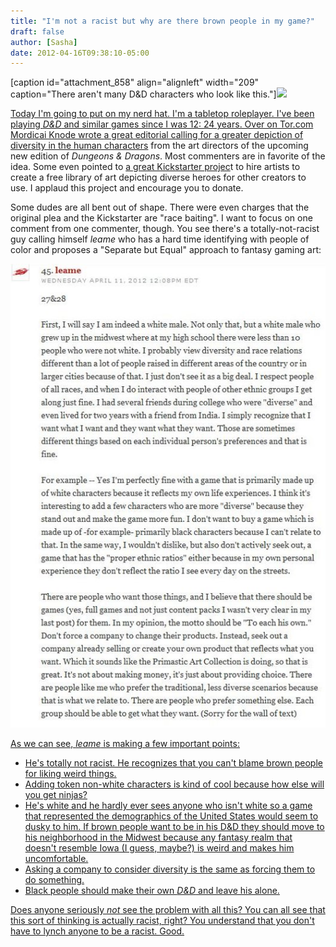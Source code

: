 ```yaml
---
title: "I'm not a racist but why are there brown people in my game?"
draft: false
author: [Sasha]
date: 2012-04-16T09:38:10-05:00
---
```


[caption id="attachment_858" align="alignleft" width="209" caption="There aren't many D&amp;D characters who look like this."]<a href="http://www.morethanmen.org/wp-content/uploads/2012/04/Seelah.jpg">![](/uploads/2012/04/Seelah-209x300.jpgg)

Today I'm going to put on my nerd hat. I'm a tabletop roleplayer. I've been playing _D&amp;D_ and similar games since I was 12: 24 years. Over on Tor.com Mordicai Knode wrote [a great editorial calling for a greater depiction of diversity in the human characters](http://www.tor.com/blogs/2012/04/a-modest-proposal-for-increased-diversity-in-dungeons-and-dragons) from the art directors of the upcoming new edition of _Dungeons &amp; Dragons_. Most commenters are in favorite of the idea. Some even pointed to [a great Kickstarter projec](http://www.kickstarter.com/projects/sarahdarkmagic/prismatic-art-collection)t to hire artists to create a free library of art depicting diverse heroes for other creators to use. I applaud this project and encourage you to donate.

Some dudes are all bent out of shape. There were even charges that the original plea and the Kickstarter are "race baiting". I want to focus on one comment from one commenter, though. You see there's a totally-not-racist guy calling himself _leame_ who has a hard time identifying with people of color and proposes a "Separate but Equal" approach to fantasy gaming art:

<a href="http://www.tor.com/blogs/2012/04/a-modest-proposal-for-increased-diversity-in-dungeons-and-dragons#252900">![](/uploads/2012/04/quote.jpg)

As we can see, _leame_ is making a few important points:

* He's totally not racist. He recognizes that you can't blame brown people for liking weird things.
* Adding token non-white characters is kind of cool because how else will you get ninjas?
* He's white and he hardly ever sees anyone who isn't white so a game that represented the demographics of the United States would seem to dusky to him. If brown people want to be in his D&amp;D they should move to his neighborhood in the Midwest because any fantasy realm that doesn't resemble Iowa (I guess, maybe?) is weird and makes him uncomfortable.
* Asking a company to consider diversity is the same as forcing them to do something.
* Black people should make their own _D&amp;D_ and leave his alone.

Does anyone seriously _not_ see the problem with all this? You can all see that this sort of thinking is actually racist, right? You understand that you don't have to lynch anyone to be a racist. Good.